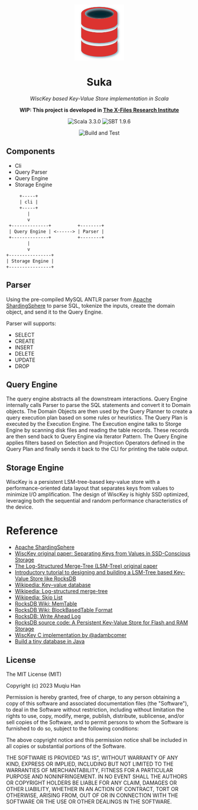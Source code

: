 <div align="center">

<img src="./.github/logo.png" height="150">

# Suka

*WiscKey based Key-Value Store implementation in Scala*

__WIP: This project is developed in [The X-Files Research Institute](https://github.com/X-FRI/Suka)__


![Scala 3.3.0](https://img.shields.io/badge/Scala3.3.0-%23DC322F)
![SBT 1.9.6](https://img.shields.io/badge/SBT1.9.6-%23380D09)

![Build and Test](https://github.com/muqiuhan/Suka/actions/workflows/BuildAndTest.yaml/badge.svg)

</div>

## Components

- Cli
- Query Parser
- Query Engine
- Storage Engine

```
     +-----+
     | cli |
     +-----+
        |
        v
 +--------------+          +--------+
 | Query Engine | <------> | Parser |
 +--------------+          +--------+
        |
        v
+----------------+
| Storage Engine |
+----------------+
```

## Parser
Using the pre-compiled MySQL ANTLR parser from [Apache ShardingSphere](https://shardingsphere.apache.org/) to parse SQL, tokenize the inputs, create the domain object, and send it to the Query Engine. 

Parser will supports:
- SELECT
- CREATE
- INSERT
- DELETE
- UPDATE
- DROP

## Query Engine
The query engine abstracts all the downstream interactions. Query Engine internally calls Parser to parse the SQL statements and convert it to Domain objects. The Domain Objects are then used by the Query Planner to create a query execution plan based on some rules or heuristics. The Query Plan is executed by the Execution Engine. The Execution engine talks to Storge Engine by scanning disk files and reading the table records. These records are then send back to Query Engine via Iterator Pattern. The Query Engine applies filters based on Selection and Projection Operators defined in the Query Plan and finally sends it back to the CLI for printing the table output.

## Storage Engine
WiscKey is a persistent LSM-tree-based key-value store with a performance-oriented data layout that separates keys from values to minimize I/O amplification. The design of WiscKey is highly SSD optimized, leveraging both the sequential and random performance characteristics of the device. 

# Reference
- [Apache ShardingSphere](https://shardingsphere.apache.org/)
- [WiscKey original paper: Separating Keys from Values in SSD-Conscious Storage](https://www.usenix.org/system/files/conference/fast16/fast16-papers-lu.pdf)
- [The Log-Structured Merge-Tree (LSM-Tree) original paper](https://www.cs.umb.edu/~poneil/lsmtree.pdf) 
- [Introductory tutorial to designing and building a LSM-Tree based Key-Value Store like RocksDB](https://adambcomer.com/blog/simple-database/motivation-design/)
- [Wikipedia: Key–value database](https://en.wikipedia.org/wiki/Key%E2%80%93value_database)
- [Wikipedia: Log-structured merge-tree](https://en.wikipedia.org/wiki/Log-structured_merge-tree)
- [Wikipedia: Skip List](https://en.wikipedia.org/wiki/Skip_list)
- [RocksDB Wiki: MemTable](https://github.com/facebook/rocksdb/wiki/MemTable)
- [RocksDB Wiki: BlockBasedTable Format](https://github.com/facebook/rocksdb/wiki/Rocksdb-BlockBasedTable-Format)
- [RocksDB: Write Ahead Log](https://github.com/EighteenZi/rocksdb_wiki/blob/master/Write-Ahead-Log.md)
- [RocksDB source code: A Persistent Key-Value Store for Flash and RAM Storage](https://github.com/facebook/rocksdb)
- [WiscKey C implementation by @adambcomer](https://github.com/adambcomer/WiscKey)
- [Build a tiny database in Java](https://medium.com/javarevisited/build-a-tiny-database-in-java-ca6d3f06e115)

## License
The MIT License (MIT)

Copyright (c) 2023 Muqiu Han

Permission is hereby granted, free of charge, to any person obtaining a copy
of this software and associated documentation files (the "Software"), to deal
in the Software without restriction, including without limitation the rights
to use, copy, modify, merge, publish, distribute, sublicense, and/or sell
copies of the Software, and to permit persons to whom the Software is
furnished to do so, subject to the following conditions:

The above copyright notice and this permission notice shall be included in all
copies or substantial portions of the Software.

THE SOFTWARE IS PROVIDED "AS IS", WITHOUT WARRANTY OF ANY KIND, EXPRESS OR
IMPLIED, INCLUDING BUT NOT LIMITED TO THE WARRANTIES OF MERCHANTABILITY,
FITNESS FOR A PARTICULAR PURPOSE AND NONINFRINGEMENT. IN NO EVENT SHALL THE
AUTHORS OR COPYRIGHT HOLDERS BE LIABLE FOR ANY CLAIM, DAMAGES OR OTHER
LIABILITY, WHETHER IN AN ACTION OF CONTRACT, TORT OR OTHERWISE, ARISING FROM,
OUT OF OR IN CONNECTION WITH THE SOFTWARE OR THE USE OR OTHER DEALINGS IN THE
SOFTWARE.